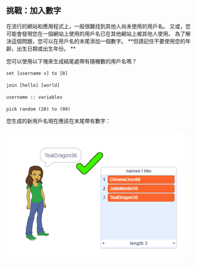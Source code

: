 ## 挑戰：加入數字

在流行的網站和應用程式上，一般很難找到其他人尚未使用的用戶名。 又或，您可能會發現您在一個網站上使用的用戶名已在其他網站上被其他人使用。 為了解決這個問題，您可以在用戶名的末尾添加一個數字。 **但請記住不要使用您的年齡，出生日期或出生年份。 **

您可以使用以下塊來生成結尾處帶有隨機數的用戶名嗎？

```blocks3
set [username v] to [0]

join [hello] [world]

username :: variables

pick random (20) to (99)
```

您生成的新用戶名現在應該在末尾帶有數字：

![截圖](images/usernames-with-numbers.png)